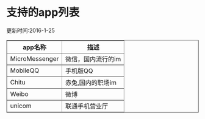 # 支持的app列表
更新时间:2016-1-25

<table  border=1>
    <tr>
    <th>app名称</th>
    <th>描述</th>
    </tr>
    <tr>
    <td>MicroMessenger</td>
    <td>微信，国内流行的im</td>
    <tr>
    <tr>
    <td>MobileQQ</td>
    <td>手机版QQ</td>
    <tr>
    <tr>
    <td>Chitu</td>
    <td>赤兔,国内的职场im</td>
    <tr>
    <tr>
    <td>Weibo</td>
    <td>微博</td>
    <tr>
    <tr>
    <td>unicom</td>
    <td>联通手机营业厅</td>
    <tr>
</table>
